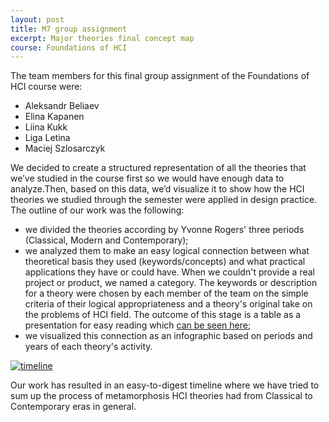 ```yaml
---
layout: post
title: M7 group assignment
excerpt: Major theories final concept map
course: Foundations of HCI
---
```


The team members for this final group assignment of the Foundations of HCI course were:

- Aleksandr Beliaev
- Elina Kapanen
- Liina Kukk
- Liga Letina
- Maciej Szlosarczyk

We decided to create a structured representation of all the theories that we’ve studied in the course first so we would have enough data to analyze.Then, based on this data, we’d visualize it to show how the HCI theories we studied through the semester were applied in design practice.
 The outline of our work was the following: 

- we divided the theories according by Yvonne Rogers' three periods (Classical, Modern and Contemporary); 
- we analyzed them to make an easy logical connection between what theoretical basis they used (keywords/concepts) and what practical applications they have or could have. When we couldn't provide a real project or product, we named a category. The keywords or description for a theory were chosen by each member of the team on the simple criteria of their logical appropriateness and a theory's original take on the problems of HCI field. The outcome of this stage is a table as a presentation for easy reading which [can be seen here](https://docs.google.com/presentation/d/1JLQBF59VwCzaBiHkx19_MZt4LUX74vQsFfA0SvlNAhk/edit?usp=sharing);
- we visualized this connection as an infographic based on periods and years of each theory's activity.

[![timeline](https://www.dropbox.com/s/dzawcd7pqzrxleq/m7-timeline.png?raw=1)](https://www.dropbox.com/s/dzawcd7pqzrxleq/m7-timeline.png?raw=1)

Our work has resulted in an easy-to-digest timeline where we have tried to sum up the process of metamorphosis HCI theories had from Classical to Contemporary eras in general. 
